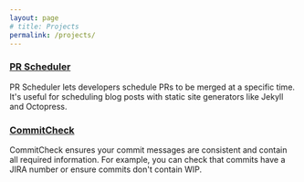 ```yaml
---
layout: page
# title: Projects
permalink: /projects/
---
```


<h3><a href="https://prscheduler.com">PR Scheduler</a></h3>
<p>
  PR Scheduler lets developers schedule PRs to be merged at a specific time. It's useful for scheduling blog posts with static site generators like Jekyll and Octopress.
</p>

<h3><a href="https://commitcheck.com">CommitCheck</a></h3>
<p>
  CommitCheck ensures your commit messages are consistent and contain all required information. For example, you can check that commits have a JIRA number or ensure commits don't contain WIP.
</p>